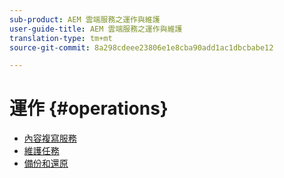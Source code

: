```yaml
---
sub-product: AEM 雲端服務之運作與維護
user-guide-title: AEM 雲端服務之運作與維護
translation-type: tm+mt
source-git-commit: 8a298cdeee23806e1e8cba90add1ac1dbcbabe12

---
```



# 運作 {#operations}

+ [內容複寫服務](replication.md)
+ [維護任務](maintenance.md)
+ [備份和還原](backup.md)

